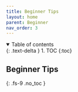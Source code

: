 ```yaml
---
title: Beginner Tips
layout: home
parent: Beginner
nav_order: 3
---
```

<details open markdown="block">
  <summary>
    Table of contents
  </summary>
  {: .text-delta }
1. TOC
{:toc}
</details>

## Beginner Tips
{: .fs-9 .no_toc }